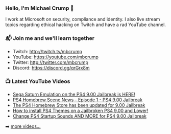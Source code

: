 ### Hello, I'm Michael Crump 👋

I work at Microsoft on security, compliance and identity. I also live stream topics regarding ethical hacking on Twitch and have a rad YouTube channel. 

### 📬 Join me and we'll learn together

- Twitch: http://twitch.tv/mbcrump
- YouTube: https://youtube.com/mbcrump
- Twitter: http://twitter.com/mbcrump
- Discord: https://discord.gg/qrGrx8m

### 📺 Latest YouTube Videos

<!-- YOUTUBE:START -->
- [Sega Saturn Emulation on the PS4 9.00 Jailbreak is HERE!](https://www.youtube.com/watch?v=62z0oglZo9Y)
- [PS4 Homebrew Scene News - Episode 1 - PS4 9.00 Jailbreak](https://www.youtube.com/watch?v=gzE1ZwTYoUw)
- [The PS4 Homebrew Store has been updated for 9.00 Jailbreak](https://www.youtube.com/watch?v=mPrOGMnTndY)
- [How to install PS4 Themes on a Jailbroken PS4 9.00 and Lower!](https://www.youtube.com/watch?v=3B5m_0Ih4fk)
- [Change PS4 Startup Sounds AND MORE for PS4 9.00 Jailbreak](https://www.youtube.com/watch?v=oOUrKK5P6kc)
<!-- YOUTUBE:END -->

➡️ [more videos...](https://youtube.com/mbcrump)

